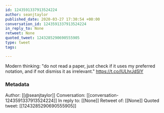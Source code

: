 ```yaml
---
id: 1243591337913524224
author: seanjtaylor
published_date: 2020-03-27 17:30:54 +00:00
conversation_id: 1243591337913524224
in_reply_to: None
retweet: None
quoted_tweet: 1243285290690555905
type: tweet
tags:

---
```


Modern thinking: "do not read a paper, just check if it uses my preferred notation, and if not dismiss it as irrelevant." https://t.co/IULhrJdSlY

### Metadata

Author: [[@seanjtaylor]]
Conversation: [[conversation-1243591337913524224]]
In reply to: [[None]]
Retweet of: [[None]]
Quoted tweet: [[1243285290690555905]]
